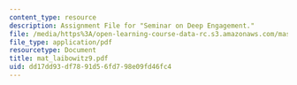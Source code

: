 ```yaml
---
content_type: resource
description: Assignment File for "Seminar on Deep Engagement."
file: /media/https%3A/open-learning-course-data-rc.s3.amazonaws.com/mas-961-seminar-on-deep-engagement-fall-2004/dd17dd93df7891d56fd798e09fd46fc4_mat_laibowitz9.pdf
file_type: application/pdf
resourcetype: Document
title: mat_laibowitz9.pdf
uid: dd17dd93-df78-91d5-6fd7-98e09fd46fc4
---
```

